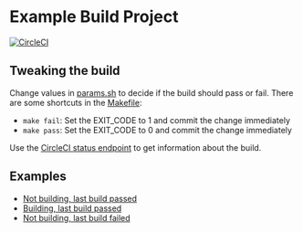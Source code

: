 Example Build Project
=====================

[![CircleCI](https://circleci.com/gh/iotattw/example-build-project.svg?style=svg)](https://circleci.com/gh/iotattw/example-build-project)

Tweaking the build
------------------
Change values in [params.sh](params.sh) to decide if the build should pass or fail. There are some shortcuts in the [Makefile](Makefile):

- `make fail`: Set the EXIT_CODE to 1 and commit the change immediately
- `make pass`: Set the EXIT_CODE to 0 and commit the change immediately

Use the [CircleCI status endpoint](https://circleci.com/api/v1.1/project/github/iotattw/example-build-project?limit=1&shallow=true) to get information about the build.

Examples
--------
- [Not building, last build passed](example-passed.md)
- [Building, last build passed](example-building-passing.md)
- [Not building, last build failed](example-failed.md)
